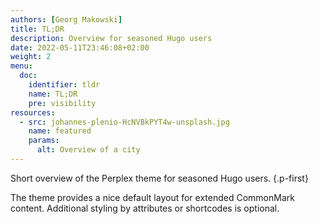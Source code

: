 ```yaml
---
authors: [Georg Makowski]
title: TL;DR
description: Overview for seasoned Hugo users
date: 2022-05-11T23:46:08+02:00 
weight: 2
menu:
  doc:
    identifier: tldr
    name: TL;DR
    pre: visibility
resources: 
  - src: johannes-plenio-HcNVBkPYT4w-unsplash.jpg
    name: featured
    params:
      alt: Overview of a city
---
```


Short overview of the Perplex theme for seasoned Hugo users.
{.p-first} <!--more-->

The theme provides a nice default layout for extended CommonMark content. Additional styling by attributes or shortcodes is optional.
